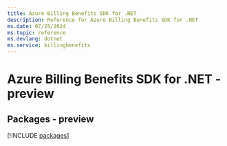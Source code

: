 ```yaml
---
title: Azure Billing Benefits SDK for .NET
description: Reference for Azure Billing Benefits SDK for .NET
ms.date: 07/25/2024
ms.topic: reference
ms.devlang: dotnet
ms.service: billingbenefits
---
```

# Azure Billing Benefits SDK for .NET - preview
## Packages - preview
[!INCLUDE [packages](billing-benefits-index.md)]
